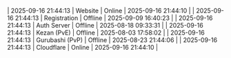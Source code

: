 | 2025-09-16 21:44:13 | Website | Online | 2025-09-16 21:44:10 |
| 2025-09-16 21:44:13 | Registration | Offline | 2025-09-09 16:40:23 |
| 2025-09-16 21:44:13 | Auth Server | Offline | 2025-08-18 09:33:31 |
| 2025-09-16 21:44:13 | Kezan (PvE) | Offline | 2025-08-03 17:58:02 |
| 2025-09-16 21:44:13 | Gurubashi (PvP) | Offline | 2025-08-23 21:44:06 |
| 2025-09-16 21:44:13 | Cloudflare | Online | 2025-09-16 21:44:10 |
